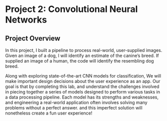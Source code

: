 # Project 2: Convolutional Neural Networks


## Project Overview

In this project, I built a pipeline to process real-world, user-supplied images.
Given an image of a dog, I will identify an estimate of the canine’s breed. If supplied an image of a human,
the code will identify the resembling dog breed.

Along with exploring state-of-the-art CNN models for classification, We will make important design decisions about the user experience as an app.
Our goal is that by completing this lab, and understand the challenges involved in piecing together a series of models designed to perform various tasks
in a data processing pipeline. Each model has its strengths and weaknesses, and engineering a real-world application often involves solving many problems
without a perfect answer. and this imperfect solution will nonetheless create a fun user experience!
